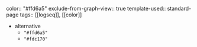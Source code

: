 color:: "#ffd6a5"
exclude-from-graph-view:: true
template-used:: standard-page
tags:: [[logseq]], [[color]]

- alternative
	- `"#ffd6a5"`
	- `"#fdc170"`